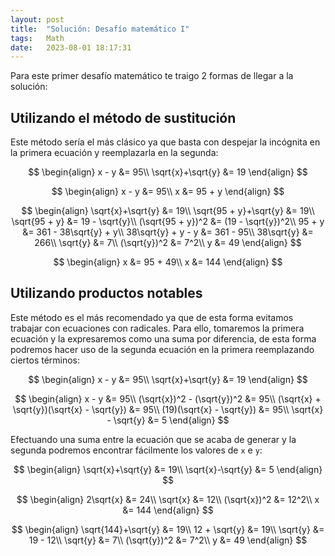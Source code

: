```yaml
---
layout: post
title:  "Solución: Desafío matemático I"
tags:   Math
date:   2023-08-01 18:17:31
---
```


Para este primer desafío matemático te traigo 2 formas de llegar a la solución:

## Utilizando el método de sustitución

Este método sería el más clásico ya que basta con despejar la incógnita en la primera ecuación y reemplazarla en la segunda:

$$
\begin{align}
x - y &= 95\\
\sqrt{x}+\sqrt{y} &= 19
\end{align}
$$

$$
\begin{align}
x - y &= 95\\
x &= 95 + y
\end{align}
$$

$$
\begin{align}
\sqrt{x}+\sqrt{y} &= 19\\
\sqrt{95 + y}+\sqrt{y} &= 19\\
\sqrt{95 + y} &= 19 - \sqrt{y}\\
(\sqrt{95 + y})^2 &= (19 - \sqrt{y})^2\\
95 + y &= 361 - 38\sqrt{y} + y\\
38\sqrt{y} + y - y &= 361 - 95\\
38\sqrt{y} &= 266\\
\sqrt{y} &=  7\\
(\sqrt{y})^2 &= 7^2\\
y &= 49
\end{align}
$$

$$
\begin{align}
x &= 95 + 49\\
x &= 144
\end{align}
$$

## Utilizando productos notables

Este método es el más recomendado ya que de esta forma evitamos trabajar con ecuaciones con radicales. Para ello, tomaremos la primera ecuación y la expresaremos como una suma por diferencia, de esta forma podremos hacer uso de la segunda ecuación en la primera reemplazando ciertos términos:

$$
\begin{align}
x - y &= 95\\
\sqrt{x}+\sqrt{y} &= 19
\end{align}
$$

$$
\begin{align}
x - y &= 95\\
(\sqrt{x})^2 - (\sqrt{y})^2 &= 95\\
(\sqrt{x} + \sqrt{y})(\sqrt{x} - \sqrt{y}) &= 95\\
(19)(\sqrt{x} - \sqrt{y}) &= 95\\
\sqrt{x} - \sqrt{y} &= 5
\end{align}
$$

Efectuando una suma entre la ecuación que se acaba de generar y la segunda podremos encontrar fácilmente los valores de `x` e `y`:

$$
\begin{align}
\sqrt{x}+\sqrt{y} &= 19\\
\sqrt{x}-\sqrt{y} &= 5
\end{align}
$$

$$
\begin{align}
2\sqrt{x} &= 24\\
\sqrt{x} &= 12\\
(\sqrt{x})^2 &= 12^2\\
x &= 144
\end{align}
$$

$$
\begin{align}
\sqrt{144}+\sqrt{y} &= 19\\
12 + \sqrt{y} &= 19\\
\sqrt{y} &= 19 - 12\\
\sqrt{y} &= 7\\
(\sqrt{y})^2 &= 7^2\\
y &= 49
\end{align}
$$
